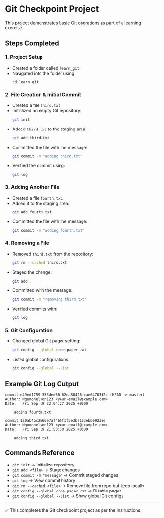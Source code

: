 # Git Checkpoint Project

This project demonstrates basic Git operations as part of a learning exercise.

## Steps Completed

### 1. Project Setup
- Created a folder called `learn_git`.
- Navigated into the folder using:
  ```bash
  cd learn_git
  ```

### 2. File Creation & Initial Commit
- Created a file `third.txt`.
- Initialized an empty Git repository:
  ```bash
  git init
  ```
- Added `third.txt` to the staging area:
  ```bash
  git add third.txt
  ```
- Committed the file with the message:
  ```bash
  git commit -m "adding third.txt"
  ```
- Verified the commit using:
  ```bash
  git log
  ```

### 3. Adding Another File
- Created a file `fourth.txt`.
- Added it to the staging area:
  ```bash
  git add fourth.txt
  ```
- Committed the file with the message:
  ```bash
  git commit -m "adding fourth.txt"
  ```

### 4. Removing a File
- Removed `third.txt` from the repository:
  ```bash
  git rm --cached third.txt
  ```
- Staged the change:
  ```bash
  git add .
  ```
- Committed with the message:
  ```bash
  git commit -m "removing third.txt"
  ```
- Verified commits with:
  ```bash
  git log
  ```

### 5. Git Configuration
- Changed global Git pager setting:
  ```bash
  git config --global core.pager cat
  ```
- Listed global configurations:
  ```bash
  git config --global --list
  ```

## Example Git Log Output
```
commit e49ed1759f353ded60f62ea80426ecae64703d2c (HEAD -> master)
Author: Ngumonelson123 <your-email@example.com>
Date:   Fri Sep 19 22:04:27 2025 +0300

    adding fourth.txt

commit 120ab4bc2b66e7af465f1f5e3b7103ebb09236e
Author: Ngumonelson123 <your-email@example.com>
Date:   Fri Sep 19 21:53:30 2025 +0300

    adding third.txt
```

## Commands Reference
- `git init` → Initialize repository
- `git add <file>` → Stage changes
- `git commit -m "message"` → Commit staged changes
- `git log` → View commit history
- `git rm --cached <file>` → Remove file from repo but keep locally
- `git config --global core.pager cat` → Disable pager
- `git config --global --list` → Show global Git configs

---
✅ This completes the Git checkpoint project as per the instructions.
